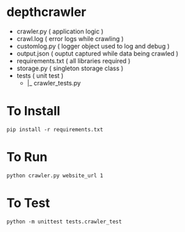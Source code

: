 # depthcrawler

- crawler.py ( application logic )
- crawl.log  ( error logs while crawling )
- customlog.py ( logger object used to log and debug )
- output.json ( ouptut captured while data being crawled )
- requirements.txt ( all libraries required )
- storage.py ( singleton storage class )
- tests  ( unit test )
  - |_  crawler_tests.py

# To Install
```pip install -r requirements.txt```

# To Run
```python crawler.py website_url 1```

# To Test
```python -m unittest tests.crawler_test```
